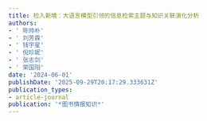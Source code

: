 ```yaml
---
title: 检入新境：大语言模型引领的信息检索主题与知识关联演化分析
authors:
- ' 陈帅朴'
- ' 刘芳霖'
- ' 钱宇星'
- ' 倪珍妮'
- ' 张志剑'
- ' 荣国阳'
date: '2024-06-01'
publishDate: '2025-09-29T20:17:29.333631Z'
publication_types:
- article-journal
publication: '*图书情报知识*'
---
```

